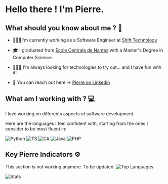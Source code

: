 # Hello there ! I'm Pierre.

## What should you know about me ? 🤔

- 👨🏼‍💻I'm currently working as a Software Engineer at [Shift Technology](https://www.shift-technology.com/)

- 🎓 I graduated from [Ecole Centrale de Nantes](https://www.ec-nantes.fr/english-version) with a Master's Degree in Computer Science.

- 🕵🏼‍♂️ I'm always looking for technologies to try out... and I have fun with it!

- 📱 You can reach out here -> [Pierre on Linkedin](https://www.linkedin.com/in/pierre-bourreau/)

## What am I working with ? 💻

I love working on differents aspects of software development.

Here are the languages I feel confident with, starting from the ones I consider to be most fluent in:

![Python](https://cdn.jsdelivr.net/npm/programming-languages-logos@0.0.3/src/python/python_32x32.png)
![TS](https://cdn.jsdelivr.net/npm/programming-languages-logos@0.0.3/src/typescript/typescript_32x32.png)
![C#](https://cdn.jsdelivr.net/npm/programming-languages-logos@0.0.3/src/csharp/csharp_32x32.png)
![Java](https://cdn.jsdelivr.net/npm/programming-languages-logos@0.0.3/src/java/java_32x32.png)
![PHP](https://cdn.jsdelivr.net/npm/programming-languages-logos@0.0.3/src/php/php_32x32.png)

## Key Pierre Indicators ⚙️
This section is not working anymore. To be updated.
![Top Languages](https://github-readme-stats.vercel.app/api/top-langs/?username=Fjio&hide=TeX&layout=compact&theme=radical)

![Stats](https://github-readme-stats.vercel.app/api?username=Fjio&count_private=true&show_icons=true&theme=radical)
